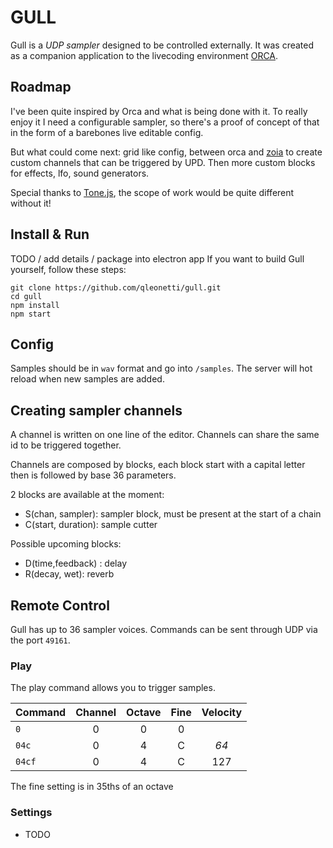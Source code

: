 # GULL

Gull is a *UDP sampler* designed to be controlled externally. It was created as a companion application to the livecoding environment [ORCA](https://hundredrabbits.itch.io/orca).

## Roadmap
I've been quite inspired by Orca and what is being done with it.
To really enjoy it I need a configurable sampler, so there's a proof of concept of that in the form of a barebones live editable config.

But what could come next: grid like config, between orca and [zoia](https://empresseffects.com/products/zoia) to create custom channels that can be triggered by UPD.
Then more custom blocks for effects, lfo, sound generators.

Special thanks to [Tone.js](https://tonejs.github.io), the scope of work would be quite different without it!

## Install & Run

TODO / add details / package into electron app
If you want to build Gull yourself, follow these steps:

```
git clone https://github.com/qleonetti/gull.git
cd gull
npm install
npm start
```

## Config
Samples should be in `wav` format and go into `/samples`. The server will hot reload when new samples are added.

## Creating sampler channels

A channel is written on one line of the editor. Channels can share the same id to be triggered together.

Channels are composed by blocks, each block start with a capital letter then is followed by base 36 parameters.

2 blocks are available at the moment:

* S(chan, sampler): sampler block, must be present at the start of a chain
* C(start, duration): sample cutter

Possible upcoming blocks: 

* D(time,feedback) : delay
* R(decay, wet): reverb

## Remote Control

Gull has up to 36 sampler voices. Commands can be sent through UDP via the port `49161`.

### Play

The play command allows you to trigger samples.

| Command  | Channel | Octave | Fine | Velocity |
| :-       | :-:     | :-:    | :-:  | :-:      |
| `0`      | 0       | 0      | 0    |          |
| `04c`    | 0       | 4      | C    | _64_     |
| `04cf`   | 0       | 4      | C    | 127      |

The fine setting is in 35ths of an octave

### Settings

- TODO